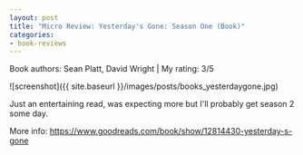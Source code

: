 ```yaml
---
layout: post
title: "Micro Review: Yesterday's Gone: Season One (Book)"
categories:
- book-reviews
---
```


<p>Book authors: Sean Platt, David Wright | My rating: 3/5</p>


![screenshot]({{ site.baseurl }}/images/posts/books_yesterdaygone.jpg)


<p>Just an entertaining read, was expecting more but I'll probably get season 2 some day.</p>
<p>More info: <a href="https://www.goodreads.com/book/show/12814430-yesterday-s-gone">https://www.goodreads.com/book/show/12814430-yesterday-s-gone</a><p>
